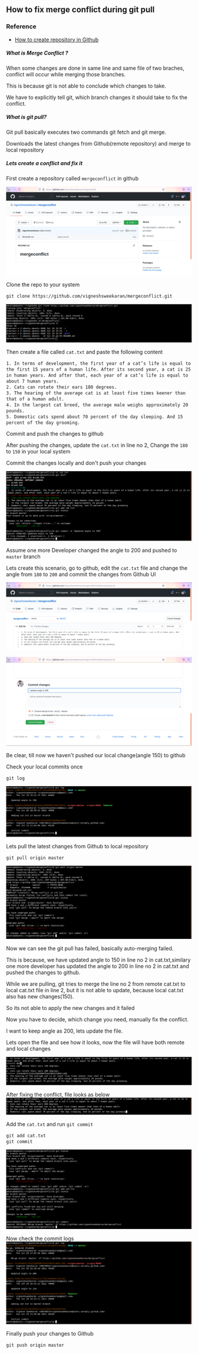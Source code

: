 ## How to fix merge conflict during git pull

### Reference
* [How to create repository in Github](/content/git/tutorials/01-how-to-create-github-account)

##### What is Merge Conflict ?
When some changes are done in same line and same file of two braches, conflict will occur while merging those branches. 

This is because git is not able to conclude which changes to take.

We have to explicitly tell git, which branch changes it should take to fix the conflict.

##### What is git pull?
Git pull basically executes two commands git fetch and git merge.

Downloads the latest changes from Github(remote repository) and merge to local repository

##### Lets create a conflict and fix it
First create a repository called `mergeconflict` in github

![git](/content/git/tutorials/images/mergeconflict/git-mergeconflict-repo.png)

Clone the repo to your system
```
git clone https://github.com/vigneshsweekaran/mergeconflict.git
```
![git](/content/git/tutorials/images/mergeconflict/git-clone.png)

Then create a file called `cat.txt` and paste the following content
```
1. In terms of development, the first year of a cat’s life is equal to the first 15 years of a human life. After its second year, a cat is 25 in human years. And after that, each year of a cat’s life is equal to about 7 human years.
2. Cats can rotate their ears 180 degrees.
3. The hearing of the average cat is at least five times keener than that of a human adult.
4. In the largest cat breed, the average male weighs approximately 20 pounds.
5. Domestic cats spend about 70 percent of the day sleeping. And 15 percent of the day grooming.
```

Commit and push the changes to github

After pushing the changes, update the `cat.txt` in line no 2, Change the `180` to `150` in your local system

Commit the changes locally and don't push your changes

![git](/content/git/tutorials/images/mergeconflict/git-commit-150.png)

Assume one more Developer changed the angle to 200 and pushed to `master` branch

Lets create this scenario, go to github, edit the `cat.txt` file and change the angle from `180` to `200` and commit the changes from Github UI

![git](/content/git/tutorials/images/mergeconflict/git-edit-200.png)

![git](/content/git/tutorials/images/mergeconflict/git-commit-200.png)

Be clear, till now we haven't pushed our local change(angle 150) to github

Check your local commits once
```
git log
```
![git](/content/git/tutorials/images/mergeconflict/git-log-before-merge.png)

Lets pull the latest changes from Github to local repository
```
git pull origin master
```
![git](/content/git/tutorials/images/mergeconflict/git-pull.png)

Now we can see the git pull has failed, basically auto-merging failed.

This is because, we have updated angle to 150 in line no 2 in cat.txt,similary one more developer has updated the angle to 200 in line no 2 in cat.txt and pushed the changes to github.

While we are pulling, git tries to merge the line no 2 from remote cat.txt to local cat.txt file in line 2, but it is not able to update, because local cat.txt also has new changes(150).

So its not able to apply the new changes and it failed

Now you have to decide, which change you need, manually fix the conflict.

I want to keep angle as 200, lets update the file.

Lets open the file and see how it looks, now the file will have both remote and local changes

![git](/content/git/tutorials/images/mergeconflict/git-conflict.png)

After fixing the conflict, file looks as below
![git](/content/git/tutorials/images/mergeconflict/git-conflict-fixed-file.png)

Add the `cat.txt` and run `git commit`
```
git add cat.txt
git commit
```
![git](/content/git/tutorials/images/mergeconflict/git-conflict-fixed.png)

Now check the commit logs
![git](/content/git/tutorials/images/mergeconflict/git-log-after-merge.png)

Finally push your changes to Github
```
git push origin master
```
